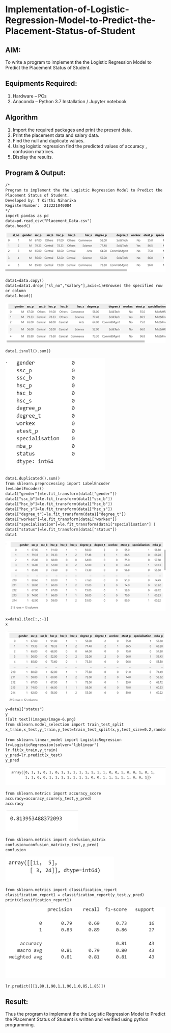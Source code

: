# Implementation-of-Logistic-Regression-Model-to-Predict-the-Placement-Status-of-Student

## AIM:
To write a program to implement the the Logistic Regression Model to Predict the Placement Status of Student.

## Equipments Required:
1. Hardware – PCs
2. Anaconda – Python 3.7 Installation / Jupyter notebook

## Algorithm
1. Import the required packages and print the present data.
2. Print the placement data and salary data.
3. Find the null and duplicate values.
4. Using logistic regression find the predicted values of accuracy , confusion matrices.
5. Display the results.

## Program & Output:
```
/*
Program to implement the the Logistic Regression Model to Predict the Placement Status of Student.
Developed by: T Kirthi Niharika
RegisterNumber:  212221040084
*/
import pandas as pd
data=pd.read_csv("Placement_Data.csv")
data.head()
```
![alt text](images/image.png)
```
data1=data.copy()
data1=data1.drop(["sl_no","salary"],axis=1)#Browses the specified row or column
data1.head()
```
![alt text](images/image-1.png)
```
data1.isnull().sum()
```
![alt text](images/image-2.png)
```
data1.duplicated().sum()
from sklearn.preprocessing import LabelEncoder
le=LabelEncoder()
data1["gender"]=le.fit_transform(data1["gender"])
data1["ssc_b"]=le.fit_transform(data1["ssc_b"])
data1["hsc_b"]=le.fit_transform(data1["hsc_b"])
data1["hsc_s"]=le.fit_transform(data1["hsc_s"])
data1["degree_t"]=le.fit_transform(data1["degree_t"])
data1["workex"]=le.fit_transform(data1["workex"])
data1["specialisation"]=le.fit_transform(data1["specialisation"] )     
data1["status"]=le.fit_transform(data1["status"])       
data1 
```
![alt text](images/image-4.png)
```
x=data1.iloc[:,:-1]
x
```
![alt text](images/image-5.png)
```
y=data1["status"]
y
![alt text](images/image-6.png)
from sklearn.model_selection import train_test_split
x_train,x_test,y_train,y_test=train_test_split(x,y,test_size=0.2,random_state=0)

from sklearn.linear_model import LogisticRegression
lr=LogisticRegression(solver="liblinear")
lr.fit(x_train,y_train)
y_pred=lr.predict(x_test)
y_pred
```
![alt text](images/image-7.png)
```
from sklearn.metrics import accuracy_score
accuracy=accuracy_score(y_test,y_pred)
accuracy
```
![alt text](images/image-8.png)
```
from sklearn.metrics import confusion_matrix
confusion=confusion_matrix(y_test,y_pred)
confusion
```
![alt text](images/image-9.png)
```
from sklearn.metrics import classification_report
classification_report1 = classification_report(y_test,y_pred)
print(classification_report1)
```
![alt text](images/image-10.png)
```
lr.predict([[1,80,1,90,1,1,90,1,0,85,1,85]])
```

## Result:
Thus the program to implement the the Logistic Regression Model to Predict the Placement Status of Student is written and verified using python programming.
